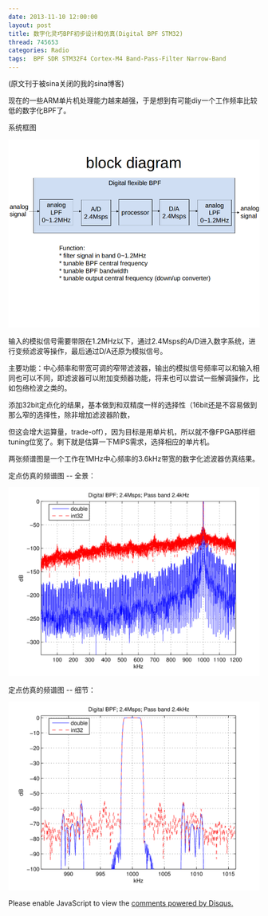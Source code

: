 ```yaml
---
date: 2013-11-10 12:00:00
layout: post
title: 数字化灵巧BPF初步设计和仿真(Digital BPF STM32)
thread: 745653
categories: Radio
tags:  BPF SDR STM32F4 Cortex-M4 Band-Pass-Filter Narrow-Band
---
```


(原文刊于被sina关闭的我的sina博客)

现在的一些ARM单片机处理能力越来越强，于是想到有可能diy一个工作频率比较低的数字化BPF了。
  
系统框图

![](../media/bpf-block-diagram.png)

输入的模拟信号需要带限在1.2MHz以下，通过2.4Msps的A/D进入数字系统，进行变频滤波等操作，最后通过D/A还原为模拟信号。
  
主要功能：中心频率和带宽可调的窄带滤波器，输出的模拟信号频率可以和输入相同也可以不同，即滤波器可以附加变频器功能，将来也可以尝试一些解调操作，比如包络检波之类的。
  
添加32bit定点化的结果，基本做到和双精度一样的选择性（16bit还是不容易做到那么窄的选择性，除非增加滤波器阶数，

但这会增大运算量，trade-off），因为目标是用单片机，所以就不像FPGA那样细tuning位宽了。剩下就是估算一下MIPS需求，选择相应的单片机。

两张频谱图是一个工作在1MHz中心频率的3.6kHz带宽的数字化滤波器仿真结果。
  
定点仿真的频谱图 -- 全景：

![](../media/bpf_all_band.png)

定点仿真的频谱图 -- 细节：

![](../media/bpf_zoom_in.png)


<div id="disqus_thread"></div>
<script type="text/javascript">
    /* * * CONFIGURATION VARIABLES: EDIT BEFORE PASTING INTO YOUR WEBPAGE * * */
    var disqus_shortname = 'jiaoxianjun'; // required: replace example with your forum shortname

    /* * * DON'T EDIT BELOW THIS LINE * * */
    (function() {
        var dsq = document.createElement('script'); dsq.type = 'text/javascript'; dsq.async = true;
        dsq.src = '//' + disqus_shortname + '.disqus.com/embed.js';
        (document.getElementsByTagName('head')[0] || document.getElementsByTagName('body')[0]).appendChild(dsq);
    })();
</script>
<noscript>Please enable JavaScript to view the <a href="http://disqus.com/?ref_noscript">comments powered by Disqus.</a></noscript>


<script>
  (function(i,s,o,g,r,a,m){i['GoogleAnalyticsObject']=r;i[r]=i[r]||function(){
  (i[r].q=i[r].q||[]).push(arguments)},i[r].l=1*new Date();a=s.createElement(o),
  m=s.getElementsByTagName(o)[0];a.async=1;a.src=g;m.parentNode.insertBefore(a,m)
  })(window,document,'script','//www.google-analytics.com/analytics.js','ga');

  ga('create', 'UA-56112029-1', 'auto');
  ga('send', 'pageview');

</script>
